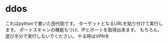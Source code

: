 # ddos
これはpythonで書いた田代砲です。
ターゲットとなるURLを貼り付けて実行します。
ポートスキャンの機能もつけ、IPとポートを取得出来ます。
もちろん、遊び半分で実行しないでください。
やる時はVPNを

